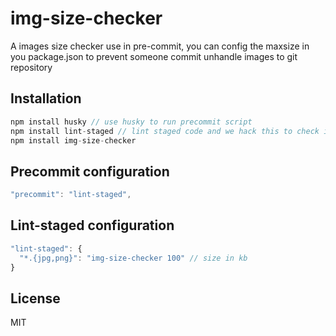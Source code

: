 # img-size-checker
A images size checker use in pre-commit, you can config the maxsize in you package.json to prevent someone commit unhandle images to git repository


## Installation
```js
npm install husky // use husky to run precommit script
npm install lint-staged // lint staged code and we hack this to check images size in staged as well
npm install img-size-checker
```

## Precommit configuration
```js
"precommit": "lint-staged",
```

## Lint-staged configuration
```js
"lint-staged": {
  "*.{jpg,png}": "img-size-checker 100" // size in kb
}
```

## License

  MIT